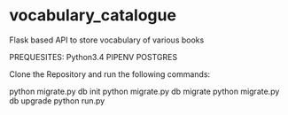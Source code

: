 # vocabulary_catalogue
Flask based API to store vocabulary of various books

PREQUESITES:
Python3.4
PIPENV
POSTGRES

Clone the Repository and run the following commands:

python migrate.py db init
python migrate.py db migrate
python migrate.py db upgrade
python run.py

